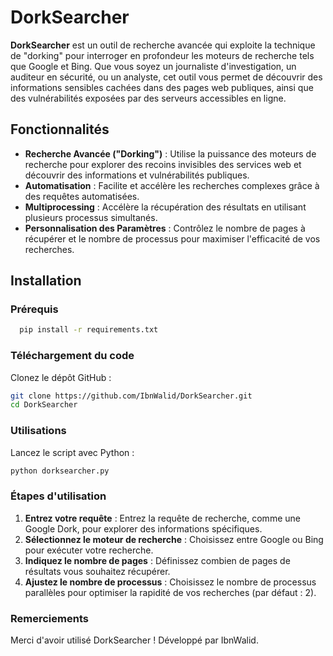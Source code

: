 # DorkSearcher

**DorkSearcher** est un outil de recherche avancée qui exploite la technique de "dorking" pour interroger en profondeur les moteurs de recherche tels que Google et Bing. Que vous soyez un journaliste d'investigation, un auditeur en sécurité, ou un analyste, cet outil vous permet de découvrir des informations sensibles cachées dans des pages web publiques, ainsi que des vulnérabilités exposées par des serveurs accessibles en ligne.

## Fonctionnalités

- **Recherche Avancée ("Dorking")** : Utilise la puissance des moteurs de recherche pour explorer des recoins invisibles des services web et découvrir des informations et vulnérabilités publiques.
- **Automatisation** : Facilite et accélère les recherches complexes grâce à des requêtes automatisées.
- **Multiprocessing** : Accélère la récupération des résultats en utilisant plusieurs processus simultanés.
- **Personnalisation des Paramètres** : Contrôlez le nombre de pages à récupérer et le nombre de processus pour maximiser l'efficacité de vos recherches.

## Installation

### Prérequis

```bash
  pip install -r requirements.txt
```

### Téléchargement du code

Clonez le dépôt GitHub :

```bash
git clone https://github.com/IbnWalid/DorkSearcher.git
cd DorkSearcher
```

### Utilisations

Lancez le script avec Python :

```bash
python dorksearcher.py
```

### Étapes d'utilisation

1. **Entrez votre requête** : Entrez la requête de recherche, comme une Google Dork, pour explorer des informations spécifiques.
2. **Sélectionnez le moteur de recherche** : Choisissez entre Google ou Bing pour exécuter votre recherche.
3. **Indiquez le nombre de pages** : Définissez combien de pages de résultats vous souhaitez récupérer.
4. **Ajustez le nombre de processus** : Choisissez le nombre de processus parallèles pour optimiser la rapidité de vos recherches (par défaut : 2).

### Remerciements

Merci d'avoir utilisé DorkSearcher ! Développé par IbnWalid.